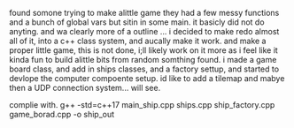 
found somone trying to make alittle game they had a few messy functions and a bunch of global vars but sitin in some main. it basicly did not do anyting. and wa clearly more of a outline  ... i decided to make redo almost all of it, into a c++ class system, and aucally make it work.
and make a proper little game, this is not done, i;ll likely work on it more as i feel like it kinda fun to build alittle bits from random somthing found. i made a game board class, and add in ships classes, and a factory settup, and started to devlope the computer compoente setup. id like to add a tilemap and mabye then a UDP connection system... will see. 

complie with.
 g++ -std=c++17 main_ship.cpp ships.cpp ship_factory.cpp game_borad.cpp  -o ship_out

